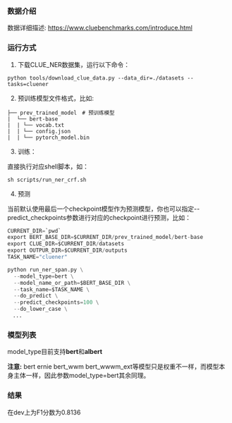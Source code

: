 ### 数据介绍

数据详细描述: https://www.cluebenchmarks.com/introduce.html

### 运行方式
1. 下载CLUE_NER数据集，运行以下命令：
```shell
python tools/download_clue_data.py --data_dir=./datasets --tasks=cluener
```
2. 预训练模型文件格式，比如:
```text
├── prev_trained_model　# 预训练模型
|  └── bert-base
|  | └── vocab.txt
|  | └── config.json
|  | └── pytorch_model.bin
```
3. 训练：

直接执行对应shell脚本，如：
```shell
sh scripts/run_ner_crf.sh
```
4. 预测

当前默认使用最后一个checkpoint模型作为预测模型，你也可以指定--predict_checkpoints参数进行对应的checkpoint进行预测，比如：
```python
CURRENT_DIR=`pwd`
export BERT_BASE_DIR=$CURRENT_DIR/prev_trained_model/bert-base
export CLUE_DIR=$CURRENT_DIR/datasets
export OUTPUR_DIR=$CURRENT_DIR/outputs
TASK_NAME="cluener"

python run_ner_span.py \
  --model_type=bert \
  --model_name_or_path=$BERT_BASE_DIR \
  --task_name=$TASK_NAME \
  --do_predict \
  --predict_checkpoints=100 \
  --do_lower_case \
　...
```
### 模型列表

model_type目前支持**bert**和**albert**

**注意:** bert ernie bert_wwm bert_wwwm_ext等模型只是权重不一样，而模型本身主体一样，因此参数model_type=bert其余同理。

### 结果

在dev上为F1分数为0.8136